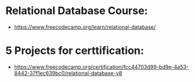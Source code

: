 # Relational Database Course:
- https://www.freecodecamp.org/learn/relational-database/

# 5 Projects for certtification:
- https://www.freecodecamp.org/certification/fcc44703d99-bd9e-4a53-8442-37f1ec639bc0/relational-database-v8




 
